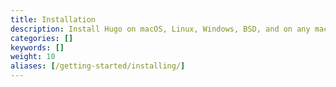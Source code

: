 ```yaml
---
title: Installation
description: Install Hugo on macOS, Linux, Windows, BSD, and on any machine that can run the Go compiler tool chain.
categories: []
keywords: []
weight: 10
aliases: [/getting-started/installing/]
---
```

